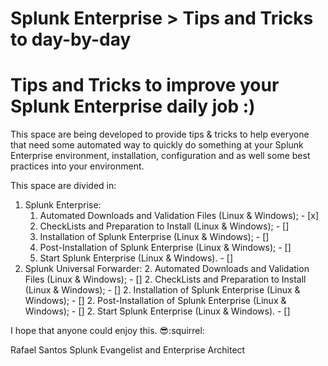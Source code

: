 # Splunk Enterprise > Tips and Tricks to day-by-day

# Tips and Tricks to improve your Splunk Enterprise daily job :)

This space are being developed to provide tips & tricks to help everyone that need some automated way to quickly do something at your Splunk Enterprise environment, installation, configuration and as well some best practices into your environment.

This space are divided in: 

1.	Splunk Enterprise:
	1.	Automated Downloads and Validation Files (Linux & Windows); - [x]
	1.	CheckLists and Preparation to Install (Linux & Windows); - []
	1.	Installation of Splunk Enterprise (Linux & Windows); - []
	1.	Post-Installation of Splunk Enterprise (Linux & Windows); - []
	1.	Start Splunk Enterprise (Linux & Windows). - []
2.	Splunk Universal Forwarder:
	2.	Automated Downloads and Validation Files (Linux & Windows); - []
	2.	CheckLists and Preparation to Install (Linux & Windows); - []
	2.	Installation of Splunk Enterprise (Linux & Windows); - []
	2.	Post-Installation of Splunk Enterprise (Linux & Windows); - []
	2.	Start Splunk Enterprise (Linux & Windows). - []
	
I hope that anyone could enjoy this. :sunglasses::squirrel:

Rafael Santos
Splunk Evangelist and Enterprise Architect
